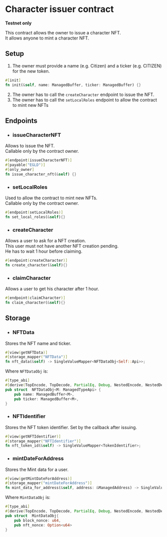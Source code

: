 # Character issuer contract
**Testnet only**  

This contract allows the owner to issue a character NFT.  
It allows anyone to mint a character NFT.

## Setup
1. The owner must provide a name (e.g. Citizen) and a ticker (e.g. CITIZEN) for the new token.
```Rust
#[init]
fn init(&self, name: ManagedBuffer, ticker: ManagedBuffer) {}
```
2. The owner has to call the `createCharacter` endpoint to issue the NFT.
3. The owner has to call the `setLocalRoles` endpoint to allow the contract to mint new NFTs

## Endpoints

- ### issueCharacterNFT  
Allows to issue the NFT.  
Callable only by the contract owner. 
```Rust
#[endpoint(issueCharacterNFT)]
#[payable("EGLD")]
#[only_owner]
fn issue_character_nft(&self) {}
```

- ### setLocalRoles  
Used to allow the contract to mint new NFTs.  
Callable only by the contract owner. 
```Rust
#[endpoint(setLocalRoles)]
fn set_local_roles(&self){}
```

- ### createCharacter  
Allows a user to ask for a NFT creation.  
This user must not have another NFT creation pending.  
He has to wait 1 hour before claiming.
```Rust
#[endpoint(createCharacter)]
fn create_character(&self){}
```

- ### claimCharacter  
Allows a user to get his character after 1 hour.
```Rust
#[endpoint(claimCharacter)]
fn claim_character(&self){}
```

## Storage

- ### NFTData
Stores the NFT name and ticker.
```Rust
#[view(getNFTData)]
#[storage_mapper("NFTData")]
fn nft_data(&self) -> SingleValueMapper<NFTDataObj<Self::Api>>;
```

Where `NFTDataObj` is:
```Rust
#[type_abi]
#[derive(TopEncode, TopDecode, PartialEq, Debug, NestedEncode, NestedDecode)]
pub struct  NFTDataObj<M: ManagedTypeApi> {
	pub name: ManagedBuffer<M>,
    pub ticker: ManagedBuffer<M>,
}
```

- ### NFTIdentifier
Stores the NFT token identifier. Set by the callback after issuing.
```Rust
#[view(getNFTIdentifier)]
#[storage_mapper("NFTIdentifier")]
fn nft_token_id(&self) -> SingleValueMapper<TokenIdentifier>;
```

- ### mintDateForAddress
Stores the Mint data for a user.
```Rust
#[view(getMintDateForAddress)]
#[storage_mapper("mintDateForAddress")]
fn mint_data_for_address(&self, address: &ManagedAddress) -> SingleValueMapper<MintDataObj>;
```

Where `MintDataObj` is:
```Rust
#[type_abi]
#[derive(TopEncode, TopDecode, PartialEq, Debug, NestedEncode, NestedDecode)]
pub struct  MintDataObj{
	pub block_nonce: u64,
    pub nft_nonce: Option<u64>
}
```
